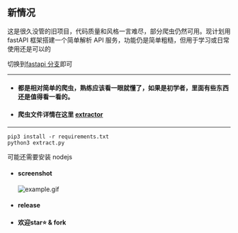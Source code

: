 ## 新情况

这是很久没管的旧项目，代码质量和风格一言难尽，部分爬虫仍然可用。现计划用 fastAPI 框架搭建一个简单解析 API 服务，功能仍是简单粗糙，但用于学习或日常使用还是可以的

切换到[fastapi 分支](https://github.com/xiyaowong/spiders/tree/fastapi)即可

---

- #### 都是相对简单的爬虫，熟练应该看一眼就懂了，如果是初学者，里面有些东西还是值得看一看的。

- #### 爬虫文件详情在这里 [extractor](/extractor)

---

```shell
pip3 install -r requirements.txt
python3 extract.py
```

可能还需要安装 nodejs

- #### screenshot

  ![example.gif](https://cdn.jsdelivr.net/gh/xiyaowong/spiders/screenshot/run.gif)

- #### release

- #### 欢迎**star**:star: & **fork**
